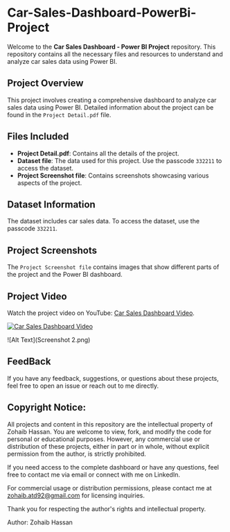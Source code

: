 # Car-Sales-Dashboard-PowerBi-Project
Welcome to the **Car Sales Dashboard - Power BI Project** repository. This repository contains all the necessary files and resources to understand and analyze car sales data using Power BI.

## Project Overview
This project involves creating a comprehensive dashboard to analyze car sales data using Power BI. Detailed information about the project can be found in the `Project Detail.pdf` file.

## Files Included
- **Project Detail.pdf**: Contains all the details of the project.
- **Dataset file**: The data used for this project. Use the passcode `332211` to access the dataset.
- **Project Screenshot file**: Contains screenshots showcasing various aspects of the project.

## Dataset Information
The dataset includes car sales data. To access the dataset, use the passcode `332211`.

## Project Screenshots
The `Project Screenshot file` contains images that show different parts of the project and the Power BI dashboard.

## Project Video
Watch the project video on YouTube: [Car Sales Dashboard Video](https://youtu.be/js6LWgVLGcg).

[![Car Sales Dashboard Video](https://img.youtube.com/vi/js6LWgVLGcg/0.jpg)](https://youtu.be/js6LWgVLGcg)

![Alt Text](Screenshot 2.png)

## FeedBack
If you have any feedback, suggestions, or questions about these projects, feel free to open an issue or reach out to me directly.

## Copyright Notice: 

All projects and content in this repository are the intellectual property of Zohaib Hassan. You are welcome to view, fork, and modify the code for personal or educational purposes. However, any commercial use or distribution of these projects, either in part or in whole, without explicit permission from the author, is strictly prohibited.

If you need access to the complete dashboard or have any questions, feel free to contact me via email or connect with me on LinkedIn.

For commercial usage or distribution permissions, please contact me at zohaib.atd92@gmail.com for licensing inquiries.

Thank you for respecting the author's rights and intellectual property.

Author: Zohaib Hassan
